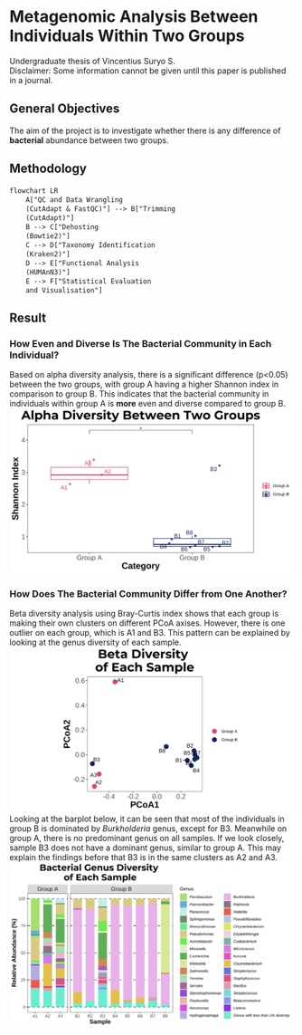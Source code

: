 # Metagenomic Analysis Between Individuals Within Two Groups
Undergraduate thesis of Vincentius Suryo S. \
Disclaimer: Some information cannot be given until this paper is published in a journal.

## General Objectives
The aim of the project is to investigate whether there is any difference of **bacterial** abundance between two groups.

## Methodology
```mermaid
flowchart LR
    A["QC and Data Wrangling
    (CutAdapt & FastQC)"] --> B["Trimming
    (CutAdapt)"]
    B --> C["Dehosting
    (Bowtie2)"]
    C --> D["Taxonomy Identification
    (Kraken2)"]
    D --> E["Functional Analysis
    (HUMAnN3)"]
    E --> F["Statistical Evaluation
    and Visualisation"]
```

## Result
### How Even and Diverse Is The Bacterial Community in Each Individual?
Based on alpha diversity analysis, there is a significant difference (p<0.05) between the two groups, with group A having a higher Shannon index in comparison to group B. This indicates that the bacterial community in individuals within group A is **more** even and diverse compared to group B.
![plot](/.assets/porto_alpha.svg)

### How Does The Bacterial Community Differ from One Another?
Beta diversity analysis using Bray-Curtis index shows that each group is making their own clusters on different PCoA axises. However, there is one outlier on each group, which is A1 and B3. This pattern can be explained by looking at the genus diversity of each sample.\
![plot](/.assets/porto_betadiv.svg) \
Looking at the barplot below, it can be seen that most of the individuals in group B is dominated by _Burkholderia_ genus, except for B3. Meanwhile on group A, there is no predominant genus on all samples. If we look closely, sample B3 does not have a dominant genus, similar to group A. This may explain the findings before that B3 is in the same clusters as A2 and A3. \
![plot](/.assets/porto_genusabundance.svg)

